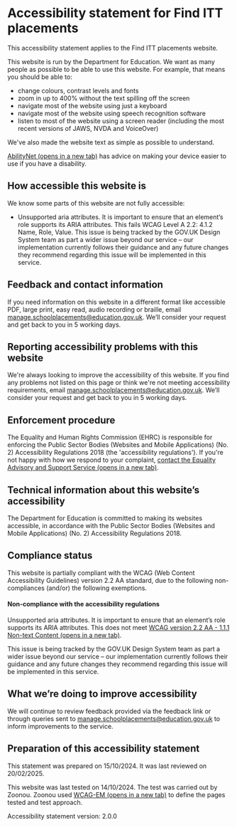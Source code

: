 # Accessibility statement for Find ITT placements

This accessibility statement applies to the Find ITT placements website.

This website is run by the Department for Education. We want as many people as possible to be able to use this website. For example, that means you should be able to:

-   change colours, contrast levels and fonts
-   zoom in up to 400% without the text spilling off the screen
-   navigate most of the website using just a keyboard
-   navigate most of the website using speech recognition software
-   listen to most of the website using a screen reader (including the most recent versions of JAWS, NVDA and VoiceOver)

We've also made the website text as simple as possible to understand.

<a href="https://mcmw.abilitynet.org.uk/" target="_blank" rel="noopener">AbilityNet (opens in a new tab)</a> has advice on making your device easier to use if you have a disability.

## How accessible this website is

We know some parts of this website are not fully accessible:

-  Unsupported aria attributes. It is important to ensure that an element’s role supports its ARIA attributes. This fails WCAG Level A 2.2: 4.1.2 Name, Role, Value. This issue is being tracked by the GOV.UK Design System team as part a wider issue beyond our service – our implementation currently follows their guidance and any future changes they recommend regarding this issue will be implemented in this service.

## Feedback and contact information

If you need information on this website in a different format like accessible PDF, large print, easy read, audio recording or braille, email [manage.schoolplacements@education.gov.uk](mailto:manage.schoolplacements@education.gov.uk). We’ll consider your request and get back to you in 5 working days.

## Reporting accessibility problems with this website

We're always looking to improve the accessibility of this website. If you find any problems not listed on this page or think we're not meeting accessibility requirements, email [manage.schoolplacements@education.gov.uk](mailto:manage.schoolplacements@education.gov.uk). We’ll consider your request and get back to you in 5 working days.

## Enforcement procedure

The Equality and Human Rights Commission (EHRC) is responsible for enforcing the Public Sector Bodies (Websites and Mobile Applications) (No. 2) Accessibility Regulations 2018 (the 'accessibility regulations'). If you're not happy with how we respond to your complaint, <a href="https://www.equalityadvisoryservice.com/" target="_blank" rel="noopener">contact the Equality Advisory and Support Service (opens in a new tab)</a>.

## Technical information about this website’s accessibility

The Department for Education is committed to making its websites accessible, in accordance with the Public Sector Bodies (Websites and Mobile Applications) (No. 2) Accessibility Regulations 2018.

## Compliance status

This website is partially compliant with the WCAG (Web Content Accessibility Guidelines) version 2.2 AA standard, due to the following non-compliances (and/or) the following exemptions.

#### Non-compliance with the accessibility regulations

Unsupported aria attributes. It is important to ensure that an element’s role supports its ARIA attributes. This does not meet <a href="https://www.w3.org/TR/UNDERSTANDING-WCAG20/text-equiv-all.html" target="_blank" rel="noopener">WCAG version 2.2 AA - 1.1.1 Non-text Content (opens in a new tab)</a>.

This issue is being tracked by the GOV.UK Design System team as part a wider issue beyond our service – our implementation currently follows their guidance and any future changes they recommend regarding this issue will be implemented in this service.

## What we’re doing to improve accessibility

We will continue to review feedback provided via the feedback link or through queries sent to [manage.schoolplacements@education.gov.uk](mailto:manage.schoolplacements@education.gov.uk) to inform improvements to the service.

## Preparation of this accessibility statement

This statement was prepared on 15/10/2024. It was last reviewed on 20/02/2025.

This website was last tested on 14/10/2024. The test was carried out by Zoonou. Zoonou used <a href="https://www.w3.org/TR/WCAG-EM/" target="_blank" rel="noopener">WCAG-EM (opens in a new tab)</a> to define the pages tested and test approach.

Accessibility statement version: 2.0.0
